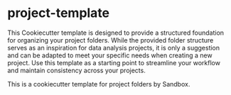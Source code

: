 # project-template
This Cookiecutter template is designed to provide a structured foundation for organizing your project folders. While the provided folder structure serves as an inspiration for data analysis projects, it is only a suggestion and can be adapted to meet your specific needs when creating a new project. Use this template as a starting point to streamline your workflow and maintain consistency across your projects.

This is a cookiecutter template for project folders by Sandbox.